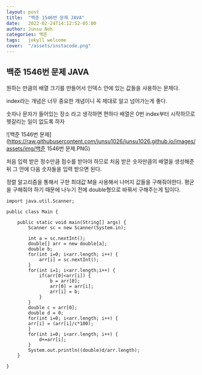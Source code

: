 ```yaml
---
layout: post
title:  "백준 1546번 문제 JAVA"
date:   2022-02-24T14:12:52-05:00
author: Junsu Noh
categories: 백준
tags:	jekyll welcome
cover:  "/assets/instacode.png" 
---
```


## 백준 1546번 문제 JAVA



원하는 만큼의 배열 크기를 만들어서 인덱스 안에 있는 값들을 사용하는 문제다. 

index라는 개념은 너무 중요한 개념이니 꼭 제대로 알고 넘어가는게 좋다. 

숫자나 문자가 들어있는 장소 라고 생각하면 편하다 배열은 0번 index부터 시작하므로 헷갈리는 일이 없도록 하자



![백준 1546번 문제](https://raw.githubusercontent.com/junsu1026/junsu1026.github.io/images/assets/img/백준 1546번 문제.PNG)



처음 입력 받은 정수만큼 점수를 받아야 하므로 처음 받은 숫자만큼의 배열을 생성해준뒤 그 안에 다음 숫자들을 입력 받으면 된다.

정렬 알고리즘을 통해서 구한 최대값 M을 사용해서 나머지 값들을 구해줘야한다. 평균을 구해줘야 하기 때문에 나누기 전에 double형으로 바꿔서 구해주는게 팁이다. 



```
import java.util.Scanner;

public class Main {

	public static void main(String[] args) {
		Scanner sc = new Scanner(System.in);
		
		int a = sc.nextInt();
		double[] arr = new double[a];
		double b;
		for(int i=0; i<arr.length; i++) {
			arr[i] = sc.nextInt();
		}
		for(int i=1; i<arr.length;i++) {
			if(arr[0]<arr[i]) {
				b = arr[0];
				arr[0] = arr[i];
				arr[i] = b;
			}
		}
		double c = arr[0];
		double d = 0;
		for(int i=0; i<arr.length; i++) {
		arr[i] = (arr[i]/c*100);
		}
		for(int i=0; i<arr.length; i++) {
			d+=arr[i];
		}
		System.out.println((double)d/arr.length);
	}

}
```

